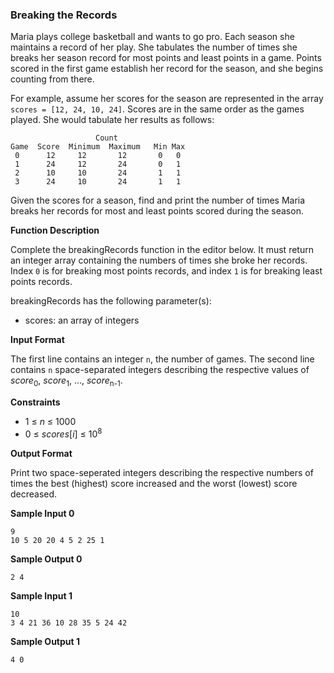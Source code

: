 ### __Breaking the Records__

Maria plays college basketball and wants to go pro. Each season she maintains a record of her play. She tabulates the number of times she breaks her season record for most points and least points in a game. Points scored in the first game establish her record for the season, and she begins counting from there.

For example, assume her scores for the season are represented in the array `scores = [12, 24, 10, 24]`. Scores are in the same order as the games played. She would tabulate her results as follows:

```
                   Count
Game  Score  Minimum  Maximum   Min Max
 0      12     12       12       0   0
 1      24     12       24       0   1
 2      10     10       24       1   1
 3      24     10       24       1   1
```

Given the scores for a season, find and print the number of times Maria breaks her records for most and least points scored during the season.

__Function Description__

Complete the breakingRecords function in the editor below. It must return an integer array containing the numbers of times she broke her records. Index `0` is for breaking most points records, and index `1` is for breaking least points records.

breakingRecords has the following parameter(s):

- scores: an array of integers

__Input Format__

The first line contains an integer `n`, the number of games.
The second line contains `n` space-separated integers describing the respective values of _score_<sub>0</sub>,  _score_<sub>1</sub>, ...,  _score_<sub>n-1</sub>.

__Constraints__

- 1 &le; _n_ &le; 1000
- 0 &le; _scores_[_i_] &le; 10<sup>8</sup>

__Output Format__

Print two space-seperated integers describing the respective numbers of times the best (highest) score increased and the worst (lowest) score decreased.

__Sample Input 0__
```
9
10 5 20 20 4 5 2 25 1
```
__Sample Output 0__
```
2 4
```

__Sample Input 1__
```
10
3 4 21 36 10 28 35 5 24 42
```

__Sample Output 1__
```
4 0
```
